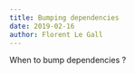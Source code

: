 ```yaml
---
title: Bumping dependencies
date: 2019-02-16
author: Florent Le Gall
---
```


When to bump dependencies ?
